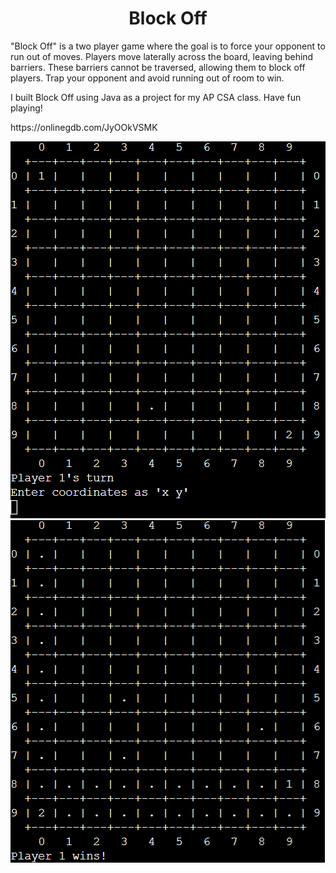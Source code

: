 <h1 align="center">Block Off</h1>

<p>"Block Off" is a two player game where the goal is to force your opponent to run out of moves. Players move laterally across the board, leaving behind barriers. These barriers cannot be traversed, allowing them to block off players. Trap your opponent and avoid running out of room to win.</p>

<p>I built Block Off using Java as a project for my AP CSA class. Have fun playing!</p>

<p>https://onlinegdb.com/JyOOkVSMK</p>

<img src="resources/block-off-1.png">
<img src="resources/block-off-2.png">
